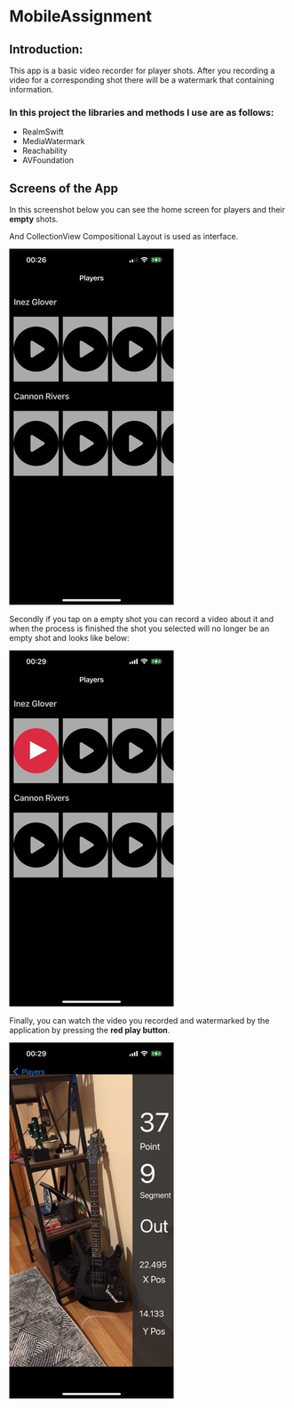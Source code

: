 # MobileAssignment

## Introduction:

This app is a basic video recorder for player shots. After you recording a video for a corresponding shot there will be a watermark that containing information.

### In this project the libraries and methods I use are as follows:

- RealmSwift
- MediaWatermark
- Reachability
- AVFoundation



## Screens of the App

  In this screenshot below you can see the home screen for players and their **empty** shots. 
  
  And CollectionView Compositional Layout is used as interface.
  
   ![Empty List](ScreenShots/Empty-List.jpeg)

  Secondly if you tap on a empty shot you can record a video about it and when the process is finished 
  the shot you selected will no longer be an empty shot and looks like below:
  
   ![Shot List](ScreenShots/List.jpeg)
   
   Finally, you can watch the video you recorded and watermarked by the application by pressing the **red play button**.
   
   ![Watermarked Video](ScreenShots/WaterMarked.jpeg)
